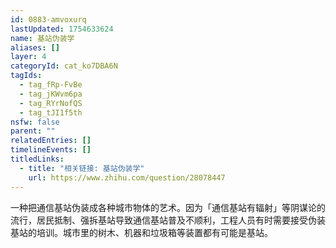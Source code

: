 ```yaml
---
id: 0883-amvoxurq
lastUpdated: 1754633624
name: 基站伪装学
aliases: []
layer: 4
categoryId: cat_ko7DBA6N
tagIds:
  - tag_fRp-FvBe
  - tag_jKWvm6pa
  - tag_RYrNofQS
  - tag_tJI1f5th
nsfw: false
parent: ""
relatedEntries: []
timelineEvents: []
titledLinks:
  - title: "相关链接: 基站伪装学"
    url: https://www.zhihu.com/question/28078447
---
```


一种把通信基站伪装成各种城市物体的艺术。因为「通信基站有辐射」等阴谋论的流行，居民抵制、强拆基站导致通信基站普及不顺利，工程人员有时需要接受伪装基站的培训。城市里的树木、机器和垃圾箱等装置都有可能是基站。